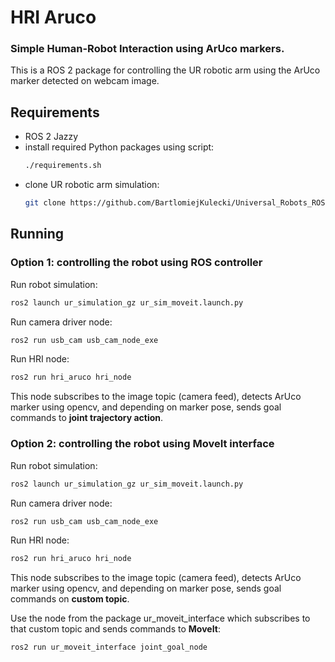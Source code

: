 # HRI Aruco

### Simple Human-Robot Interaction using ArUco markers.

This is a ROS 2 package for controlling the UR robotic arm using the ArUco marker detected on webcam image.

## Requirements

- ROS 2 Jazzy
- install required Python packages using script:
    ```bash
    ./requirements.sh
    ```
- clone UR robotic arm simulation:
    ```bash
    git clone https://github.com/BartlomiejKulecki/Universal_Robots_ROS2_GZ_Simulation.git 
    ```


## Running

### Option 1: controlling the robot using ROS controller
Run robot simulation:
```bash
ros2 launch ur_simulation_gz ur_sim_moveit.launch.py
```
Run camera driver node:
```bash
ros2 run usb_cam usb_cam_node_exe
```

Run HRI node:
```bash
ros2 run hri_aruco hri_node
```
This node subscribes to the image topic (camera feed), detects ArUco marker using opencv, and depending on marker pose, sends goal commands to **joint trajectory action**.


### Option 2: controlling the robot using MoveIt interface
Run robot simulation:
```bash
ros2 launch ur_simulation_gz ur_sim_moveit.launch.py
```
Run camera driver node:
```bash
ros2 run usb_cam usb_cam_node_exe
```

Run HRI node:
```bash
ros2 run hri_aruco hri_node
```
This node subscribes to the image topic (camera feed), detects ArUco marker using opencv, and depending on marker pose, sends goal commands on **custom topic**. 

Use the node from the package ur_moveit_interface which subscribes to that custom topic and sends commands to **MoveIt**:
```bash
ros2 run ur_moveit_interface joint_goal_node 
```